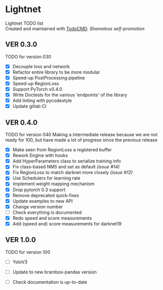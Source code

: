 # Lightnet
Lightnet TODO list  
Created and maintained with [TodoCMD](https://github.com/0phoff/TodoCMD). _Shameless self-promotion_

## VER 0.3.0
TODO for version 030
  - [X] Decouple loss and network
  - [X] Refactor entire library to be more modular
  - [X] Speed-up PostProcessing pipeline
  - [X] Speed-up RegionLoss
  - [X] Support PyTorch v0.4.0
  - [X] Write Doctests for the various 'endpoints' of the library
  - [X] Add linting with pycodestyle
  - [X] Update gitlab CI

## VER 0.4.0
TODO for version 040
Making a intermediate release because we are not ready for 100, but have made a lot of progress since the previous release
  - [X] Make seen from RegionLoss a registered buffer
  - [X] Rework Engine with hooks
  - [X] Add HyperParameters class to serialize training info
  - [X] Fix class-based NMS and set as default _(issue #14)_
  - [X] Fix RegionLoss to match darknet more closely _(issue #12)_
  - [X] Use Schedulers for learning rate
  - [X] Implement weight mapping mechanism
  - [X] Drop pytorch 0.3 support
  - [X] Remove deprecated quick-fixes
  - [X] Update examples to new API
  - [X] Change version number
  - [ ] Check everything is documented
  - [X] Redo speed and score measurements
  - [X] Add (speed and) score measurements for darknet19

## VER 1.0.0
TODO for version 100
  - [ ] YoloV3
  - [ ] Update to new brambox-pandas version
  - [ ] Check documentation is up-to-date

